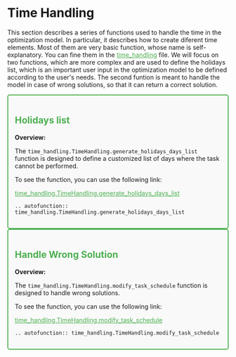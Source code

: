 # Time Handling

This section describes a series of functions used to handle the time in the optimization model. In particular, it describes how to create diferent time elements. Most of them are very basic function, whose name is self-explanatory. You can fine them in the <a href="https://github.com/fsartore/Schedule_MIL_optimization_pyomo/blob/main/time_handling.py" target="_blank" style="color: #4CAF50;">time_handling</a> file. We will focus on two functions, which are more complex and are used to define the holidays list, which is an important user input in the optimization model to be defined according to the user's needs. The second funtion is meant to handle the model in case of wrong solutions, so that it can return a correct solution.



<div style="border: 2px solid #4CAF50; padding: 15px; background-color: #f9f9f9; border-radius: 5px;">
  <h2 style="color: #4CAF50;">Holidays list</h2>
  <p><strong>Overview:</strong></p>
  <p>The <code>time_handling.TimeHandling.generate_holidays_days_list</code> function is designed to define a customized list of days where the task cannot be performed.</p>
  <p>To see the function, you can use the following link:</p>
  <p><a href="https://github.com/fsartore/Schedule_MIL_optimization_pyomo/blob/main/time_handling.py#L25-L43" target="_blank" style="color: #4CAF50;">time_handling.TimeHandling.generate_holidays_days_list</a></p>

```{eval-rst}
.. autofunction:: time_handling.TimeHandling.generate_holidays_days_list
```
</div>

<div style="border: 2px solid #4CAF50; padding: 15px; background-color: #f9f9f9; border-radius: 5px;">
  <h2 style="color: #4CAF50;">Handle Wrong Solution</h2>
  <p><strong>Overview:</strong></p>
  <p>The <code>time_handling.TimeHandling.modify_task_schedule</code> function is designed to handle wrong solutions.</p>
  <p>To see the function, you can use the following link:</p>
  <p><a href="https://github.com/fsartore/Schedule_MIL_optimization_pyomo/blob/main/time_handling.py#L79-L247" target="_blank" style="color: #4CAF50;">time_handling.TimeHandling.modify_task_schedule</a></p>

```{eval-rst}
.. autofunction:: time_handling.TimeHandling.modify_task_schedule
```